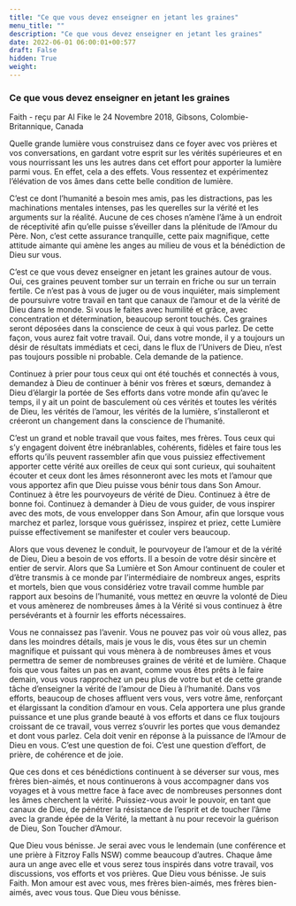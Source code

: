 ```yaml
---
title: "Ce que vous devez enseigner en jetant les graines"
menu_title: ""
description: "Ce que vous devez enseigner en jetant les graines"
date: 2022-06-01 06:00:01+00:577
draft: False
hidden: True
weight:
---
```

### Ce que vous devez enseigner en jetant les graines

Faith - reçu par Al Fike le 24 Novembre 2018, Gibsons, Colombie-Britannique, Canada

Quelle grande lumière vous construisez dans ce foyer avec vos prières et vos conversations, en gardant votre esprit sur les vérités supérieures et en vous nourrissant les uns les autres dans cet effort pour apporter la lumière parmi vous. En effet, cela a des effets. Vous ressentez et expérimentez l’élévation de vos âmes dans cette belle condition de lumière.

C’est ce dont l’humanité a besoin mes amis, pas les distractions, pas les machinations mentales intenses, pas les querelles sur la vérité et les arguments sur la réalité. Aucune de ces choses n’amène l’âme à un endroit de réceptivité afin qu’elle puisse s’éveiller dans la plénitude de l’Amour du Père. Non, c’est cette assurance tranquille, cette paix magnifique, cette attitude aimante qui amène les anges au milieu de vous et la bénédiction de Dieu sur vous.

C’est ce que vous devez enseigner en jetant les graines autour de vous. Oui, ces graines peuvent tomber sur un terrain en friche ou sur un terrain fertile. Ce n’est pas à vous de juger ou de vous inquiéter, mais simplement de poursuivre votre travail en tant que canaux de l’amour et de la vérité de Dieu dans le monde. Si vous le faites avec humilité et grâce, avec concentration et détermination, beaucoup seront touchés. Ces graines seront déposées dans la conscience de ceux à qui vous parlez. De cette façon, vous aurez fait votre travail. Oui, dans votre monde, il y a toujours un désir de résultats immédiats et ceci, dans le flux de l’Univers de Dieu, n’est pas toujours possible ni probable. Cela demande de la patience.

Continuez à prier pour tous ceux qui ont été touchés et connectés à vous, demandez à Dieu de continuer à bénir vos frères et sœurs, demandez à Dieu d’élargir la portée de Ses efforts dans votre monde afin qu’avec le temps, il y ait un point de basculement où ces vérités et toutes les vérités de Dieu, les vérités de l’amour, les vérités de la lumière, s’installeront et créeront un changement dans la conscience de l’humanité.

C’est un grand et noble travail que vous faites, mes frères. Tous ceux qui s’y engagent doivent être inébranlables, cohérents, fidèles et faire tous les efforts qu’ils peuvent rassembler afin que vous puissiez effectivement apporter cette vérité aux oreilles de ceux qui sont curieux, qui souhaitent écouter et ceux dont les âmes résonneront avec les mots et l’amour que vous apportez afin que Dieu puisse vous bénir tous dans Son Amour. Continuez à être les pourvoyeurs de vérité de Dieu. Continuez à être de bonne foi. Continuez à demander à Dieu de vous guider, de vous inspirer avec des mots, de vous envelopper dans Son Amour, afin que lorsque vous marchez et parlez, lorsque vous guérissez, inspirez et priez, cette Lumière puisse effectivement se manifester et couler vers beaucoup.

Alors que vous devenez le conduit, le pourvoyeur de l’amour et de la vérité de Dieu, Dieu a besoin de vos efforts. Il a besoin de votre désir sincère et entier de servir. Alors que Sa Lumière et Son Amour continuent de couler et d’être transmis à ce monde par l’intermédiaire de nombreux anges, esprits et mortels, bien que vous considériez votre travail comme humble par rapport aux besoins de l’humanité, vous mettez en œuvre la volonté de Dieu et vous amènerez de nombreuses âmes à la Vérité si vous continuez à être persévérants et à fournir les efforts nécessaires.

Vous ne connaissez pas l’avenir. Vous ne pouvez pas voir où vous allez, pas dans les moindres détails, mais je vous le dis, vous êtes sur un chemin magnifique et puissant qui vous mènera à de nombreuses âmes et vous permettra de semer de nombreuses graines de vérité et de lumière. Chaque fois que vous faites un pas en avant, comme vous êtes prêts à le faire demain, vous vous rapprochez un peu plus de votre but et de cette grande tâche d’enseigner la vérité de l’amour de Dieu à l’humanité. Dans vos efforts, beaucoup de choses affluent vers vous, vers votre âme, renforçant et élargissant la condition d’amour en vous. Cela apportera une plus grande puissance et une plus grande beauté à vos efforts et dans ce flux toujours croissant de ce travail, vous verrez s’ouvrir les portes que vous demandez et dont vous parlez. Cela doit venir en réponse à la puissance de l’Amour de Dieu en vous. C’est une question de foi. C’est une question d’effort, de prière, de cohérence et de joie.

Que ces dons et ces bénédictions continuent à se déverser sur vous, mes frères bien-aimés, et nous continuerons à vous accompagner dans vos voyages et à vous mettre face à face avec de nombreuses personnes dont les âmes cherchent la vérité. Puissiez-vous avoir le pouvoir, en tant que canaux de Dieu, de pénétrer la résistance de l’esprit et de toucher l’âme avec la grande épée de la Vérité, la mettant à nu pour recevoir la guérison de Dieu, Son Toucher d’Amour.

Que Dieu vous bénisse. Je serai avec vous le lendemain (une conférence et une prière à Fitzroy Falls NSW) comme beaucoup d’autres. Chaque âme aura un ange avec elle et vous serez tous inspirés dans votre travail, vos discussions, vos efforts et vos prières. Que Dieu vous bénisse. Je suis Faith. Mon amour est avec vous, mes frères bien-aimés, mes frères bien-aimés, avec vous tous. Que Dieu vous bénisse.



